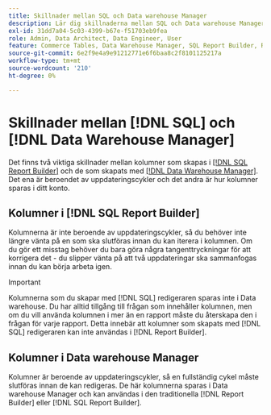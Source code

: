 ```yaml
---
title: Skillnader mellan SQL och Data warehouse Manager
description: Lär dig skillnaderna mellan SQL och Data warehouse Manager.
exl-id: 31dd7a04-5c03-4399-b67e-f51703eb9fea
role: Admin, Data Architect, Data Engineer, User
feature: Commerce Tables, Data Warehouse Manager, SQL Report Builder, Reports
source-git-commit: 6e2f9e4a9e91212771e6f6baa8c2f8101125217a
workflow-type: tm+mt
source-wordcount: '210'
ht-degree: 0%

---
```


# Skillnader mellan [!DNL SQL] och [!DNL Data Warehouse Manager]

Det finns två viktiga skillnader mellan kolumner som skapas i [[!DNL SQL Report Builder]](../dev-reports/sql-rpt-bldr.md) och de som skapats med [[!DNL Data Warehouse Manager]](../data-warehouse-mgr/creating-calculated-columns.md). Det ena är beroendet av uppdateringscykler och det andra är hur kolumner sparas i ditt konto.

## Kolumner i [!DNL SQL Report Builder]

Kolumnerna är inte beroende av uppdateringscykler, så du behöver inte längre vänta på en som ska slutföras innan du kan iterera i kolumnen. Om du gör ett misstag behöver du bara göra några tangenttryckningar för att korrigera det - du slipper vänta på att två uppdateringar ska sammanfogas innan du kan börja arbeta igen.

>[!IMPORTANT]
>
>Kolumnerna som du skapar med [!DNL SQL] redigeraren sparas inte i Data warehouse. Du har alltid tillgång till frågan som innehåller kolumnen, men om du vill använda kolumnen i mer än en rapport måste du återskapa den i frågan för varje rapport. Detta innebär att kolumner som skapats med [!DNL SQL] redigeraren kan inte användas i [!DNL Report Builder].

## Kolumner i Data warehouse Manager

Kolumner är beroende av uppdateringscykler, så en fullständig cykel måste slutföras innan de kan redigeras. De här kolumnerna sparas i Data warehouse Manager och kan användas i den traditionella [!DNL Report Builder] eller [!DNL SQL Report Builder].
